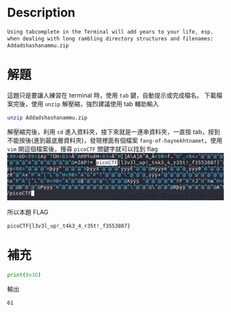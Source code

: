 # Description
```text
Using tabcomplete in the Terminal will add years to your life, esp. when dealing with long rambling directory structures and filenames: Addadshashanammu.zip
```
# 解題
這題只是要讓人練習在 terminal 時，使用 `tab` 鍵，自動提示或完成檔名。
下載檔案完後，使用 `unzip` 解壓縮，強烈建議使用 tab 輔助輸入
```bash
unzip Addadshashanammu.zip
```
解壓縮完後，利用 `cd` 進入資料夾，接下來就是一連串資料夾，一直按 tab，按到不能按後(進到最底層資料夾)，發現裡面有個檔案 `fang-of-haynekhtnamet`，使用 `vim` 開這個檔案後，搜尋 `picoCTF` 關鍵字就可以找到 flag
![flag](../assets/Tab_Tab_Attack__1.png)

<!-- flag -->
所以本題 FLAG 
```text
picoCTF{l3v3l_up!_t4k3_4_r35t!_f3553887}
```

# 補充
```python
print(0x3D)
```
輸出
```text
61
```